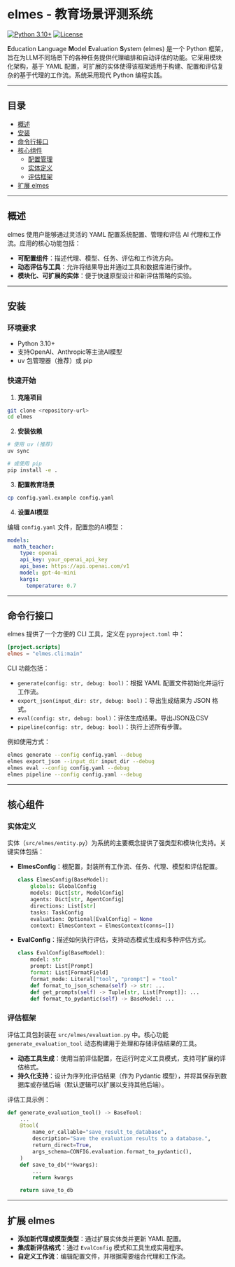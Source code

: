 # elmes - 教育场景评测系统

[![Python 3.10+](https://img.shields.io/badge/python-3.10+-blue.svg)](https://www.python.org/downloads/)
[![License](https://img.shields.io/badge/license-MIT-green.svg)](LICENSE)


**E**ducation **L**anguage **M**odel **E**valuation **S**ystem (elmes) 是一个 Python 框架，旨在为LLM不同场景下的各种任务提供代理编排和自动评估的功能。它采用模块化架构，基于 YAML 配置，可扩展的实体使得该框架适用于构建、配置和评估复杂的基于代理的工作流。系统采用现代 Python 编程实践。

---

## 目录

- [概述](#概述)
- [安装](#安装)
- [命令行接口](#命令行接口)
- [核心组件](#核心组件)
  - [配置管理](#配置管理)
  - [实体定义](#实体定义)
  - [评估框架](#评估框架)
- [扩展 elmes](#扩展-elmes)
---

## 概述

elmes 使用户能够通过灵活的 YAML 配置系统配置、管理和评估 AI 代理和工作流。应用的核心功能包括：

- **可配置组件**：描述代理、模型、任务、评估和工作流方向。
- **动态评估与工具**：允许将结果导出并通过工具和数据库进行操作。
- **模块化、可扩展的实体**：便于快速原型设计和新评估策略的实验。
---

## 安装

### 环境要求

- Python 3.10+
- 支持OpenAI、Anthropic等主流AI模型
- uv 包管理器（推荐）或 pip

### 快速开始

1. **克隆项目**
```bash
git clone <repository-url>
cd elmes
```

2. **安装依赖**
```bash
# 使用 uv (推荐)
uv sync

# 或使用 pip
pip install -e .
```

3. **配置教育场景**
```bash
cp config.yaml.example config.yaml
```

4. **设置AI模型**

编辑 `config.yaml` 文件，配置您的AI模型：

```yaml
models:
  math_teacher:
    type: openai
    api_key: your_openai_api_key
    api_base: https://api.openai.com/v1
    model: gpt-4o-mini
    kargs:
      temperature: 0.7
```


---

## 命令行接口

elmes 提供了一个方便的 CLI 工具，定义在 `pyproject.toml` 中：
```toml
[project.scripts]
elmes = "elmes.cli:main"
```

CLI 功能包括：

- `generate(config: str, debug: bool)`：根据 YAML 配置文件初始化并运行工作流。
- `export_json(input_dir: str, debug: bool)`：导出生成结果为 JSON 格式。
- `eval(config: str, debug: bool)`：评估生成结果。导出JSON及CSV
- `pipeline(config: str, debug: bool)`：执行上述所有步骤。

例如使用方式：
```bash
elmes generate --config config.yaml --debug
elmes export_json --input_dir input_dir --debug
elmes eval --config config.yaml --debug 
elmes pipeline --config config.yaml --debug 
```

---

## 核心组件

### 实体定义

实体（`src/elmes/entity.py`）为系统的主要概念提供了强类型和模块化支持。关键实体包括：

- **ElmesConfig**：根配置，封装所有工作流、任务、代理、模型和评估配置。

    ```python
    class ElmesConfig(BaseModel):
        globals: GlobalConfig
        models: Dict[str, ModelConfig]
        agents: Dict[str, AgentConfig]
        directions: List[str]
        tasks: TaskConfig
        evaluation: Optional[EvalConfig] = None
        context: ElmesContext = ElmesContext(conns=[])
    ```

- **EvalConfig**：描述如何执行评估，支持动态模式生成和多种评估方式。

    ```python
    class EvalConfig(BaseModel):
        model: str
        prompt: List[Prompt]
        format: List[FormatField]
        format_mode: Literal["tool", "prompt"] = "tool"
        def format_to_json_schema(self) -> str: ...
        def get_prompts(self) -> Tuple[str, List[Prompt]]: ...
        def format_to_pydantic(self) -> BaseModel: ...
    ```

### 评估框架

评估工具包封装在 `src/elmes/evaluation.py` 中。核心功能 `generate_evaluation_tool` 动态构建用于处理和存储评估结果的工具。

- **动态工具生成**：使用当前评估配置，在运行时定义工具模式，支持可扩展的评估格式。
- **持久化支持**：设计为序列化评估结果（作为 Pydantic 模型），并将其保存到数据库或存储后端（默认逻辑可以扩展以支持其他后端）。

评估工具示例：

```python
def generate_evaluation_tool() -> BaseTool:
    ...
    @tool(
        name_or_callable="save_result_to_database",
        description="Save the evaluation results to a database.",
        return_direct=True,
        args_schema=CONFIG.evaluation.format_to_pydantic(),
    )
    def save_to_db(**kwargs):
        ...
        return kwargs

    return save_to_db
```

---

## 扩展 elmes

- **添加新代理或模型类型**：通过扩展实体类并更新 YAML 配置。
- **集成新评估格式**：通过 `EvalConfig` 模式和工具生成实用程序。
- **自定义工作流**：编辑配置文件，并根据需要组合代理和工作流。

